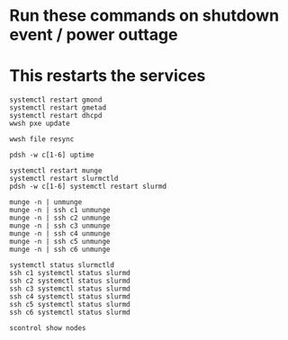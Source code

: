 # Run these commands on shutdown event / power outtage
# This restarts the services

```
systemctl restart gmond 
systemctl restart gmetad 
systemctl restart dhcpd 
wwsh pxe update
```

```
wwsh file resync
```

`pdsh -w c[1-6] uptime`

```
systemctl restart munge
systemctl restart slurmctld
pdsh -w c[1-6] systemctl restart slurmd
```

```
munge -n | unmunge
munge -n | ssh c1 unmunge
munge -n | ssh c2 unmunge
munge -n | ssh c3 unmunge
munge -n | ssh c4 unmunge
munge -n | ssh c5 unmunge
munge -n | ssh c6 unmunge
```

```
systemctl status slurmctld
ssh c1 systemctl status slurmd
ssh c2 systemctl status slurmd
ssh c3 systemctl status slurmd
ssh c4 systemctl status slurmd
ssh c5 systemctl status slurmd
ssh c6 systemctl status slurmd
```

```
scontrol show nodes
```
